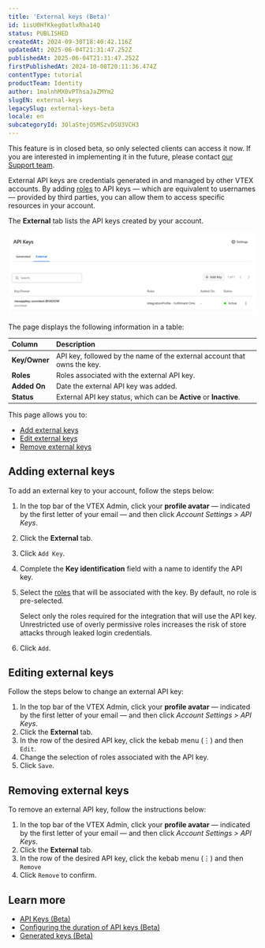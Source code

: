 ```yaml
---
title: 'External keys (Beta)'
id: 1isU0HfKkeg0atlxRha14Q
status: PUBLISHED
createdAt: 2024-09-30T18:40:42.116Z
updatedAt: 2025-06-04T21:31:47.252Z
publishedAt: 2025-06-04T21:31:47.252Z
firstPublishedAt: 2024-10-08T20:11:36.474Z
contentType: tutorial
productTeam: Identity
author: 1malnhMX0vPThsaJaZMYm2
slugEN: external-keys
legacySlug: external-keys-beta
locale: en
subcategoryId: 3OlaStejO5MSzvDSU3VCH3
---
```


<div class="alert alert-info">
  <p>This feature is in closed beta, so only selected clients can access it now. If you are interested in implementing it in the future, please contact <a href="https://support.vtex.com/hc/en-us">our Support team</a>.</p>
</div>

External API keys are credentials generated in and managed by other VTEX accounts. By adding [roles](https://help.vtex.com/pt/tutorial/perfis-de-acesso--7HKK5Uau2H6wxE1rH5oRbc) to API keys — which are equivalent to usernames — provided by third parties, you can allow them to access specific resources in your account.  

The **External** tab lists the API keys created by your account.

![apikeys-external-en](https://raw.githubusercontent.com/vtexdocs/help-center-content/refs/heads/main/docs/en/tutorials/beta/api-keys-beta/external-keys_1.png)

The page displays the following information in a table:

| Column | Description |
| :---- | :---- |
| **Key/Owner** | API key, followed by the name of the external account that owns the key. |
| **Roles** | Roles associated with the external API key. |
| **Added On** | Date the external API key was added. |
| **Status** | External API key status, which can be **Active** or **Inactive**. |

This page allows you to:  

* [Add external keys](#adding-external-keys)
* [Edit external keys](#editing-external-keys)
* [Remove external keys](#removing-external-keys)

## Adding external keys

To add an external key to your account, follow the steps below:  

1. In the top bar of the VTEX Admin, click your **profile avatar** — indicated by the first letter of your email — and then click *Account Settings > API Keys*.  
2. Click the **External** tab.  
3. Click `Add Key`.  
4. Complete the **Key identification** field with a name to identify the API key.  
5. Select the [roles](https://help.vtex.com/en/tutorial/roles--7HKK5Uau2H6wxE1rH5oRbc) that will be associated with the key. By default, no role is pre-selected.

   <div class="alert alert-danger">
     <p>Select only the roles required for the integration that will use the API key. Unrestricted use of overly permissive roles increases the risk of store attacks through leaked login credentials.</p>
   </div>

6. Click `Add`.

## Editing external keys

Follow the steps below to change an external API key:  

1. In the top bar of the VTEX Admin, click your **profile avatar** — indicated by the first letter of your email — and then click *Account Settings > API Keys*.  
2. Click the **External** tab.  
3. In the row of the desired API key, click the kebab menu (⋮) and then <i class="fas fa-pencil-alt"></i> `Edit`.  
4. Change the selection of roles associated with the API key.  
5. Click `Save`.  

## Removing external keys

To remove an external API key, follow the instructions below:  

1. In the top bar of the VTEX Admin, click your **profile avatar** — indicated by the first letter of your email — and then click *Account Settings > API Keys*.  
2. Click the **External** tab.  
3. In the row of the desired API key, click the kebab menu (⋮) and then <i class="fas fa-times"></i> `Remove`  
4. Click `Remove` to confirm.

## Learn more

* [API Keys (Beta)](https://help.vtex.com/en/tutorial/api-keys--4bFEmcHXgpNksoePchZyy6)
* [Configuring the duration of API keys (Beta)](https://help.vtex.com/en/tutorial/configuring-the-duration-of-api-keys--kcGIFysFt02FDuhsfjQwZ)
* [Generated keys (Beta)](https://help.vtex.com/en/tutorial/generated-keys--7fnU4iZdvZKbxCaT3Ymdjc)

